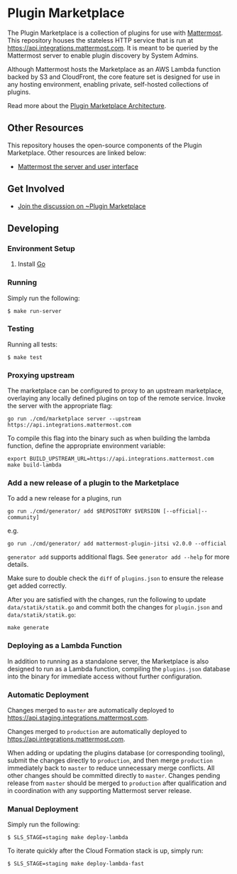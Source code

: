 # Plugin Marketplace

The Plugin Marketplace is a collection of plugins for use with [Mattermost](https://github.com/mattermost/mattermost-server). This repository houses the stateless HTTP service that is run at https://api.integrations.mattermost.com. It is meant to be queried by the Mattermost server to enable plugin discovery by System Admins.

Although Mattermost hosts the Marketplace as an AWS Lambda function backed by S3 and CloudFront, the core feature set is designed for use in any hosting environment, enabling private, self-hosted collections of plugins.

Read more about the [Plugin Marketplace Architecture](https://docs.google.com/document/d/1tVj0eNwMdIIGn8YoTs-cYz9NYvXjqx6bqWH-wa-yDLk/edit).

## Other Resources

This repository houses the open-source components of the Plugin Marketplace. Other resources are linked below:

- [Mattermost the server and user interface](https://github.com/mattermost/mattermost-server)

## Get Involved

- [Join the discussion on ~Plugin Marketplace](https://community.mattermost.com/core/channels/plugins-marketplace)

## Developing

### Environment Setup

1. Install [Go](https://golang.org/doc/install)

### Running

Simply run the following:

```
$ make run-server
```

### Testing

Running all tests:

```
$ make test
```

### Proxying upstream

The marketplace can be configured to proxy to an upstream marketplace, overlaying any locally defined plugins on top of the remote service. Invoke the server with the appropriate flag:

```
go run ./cmd/marketplace server --upstream https://api.integrations.mattermost.com
```

To compile this flag into the binary such as when building the lambda function, define the appropriate environment variable:
```
export BUILD_UPSTREAM_URL=https://api.integrations.mattermost.com
make build-lambda
```

### Add a new release of a plugin to the Marketplace

To add a new release for a plugins, run
```
go run ./cmd/generator/ add $REPOSITORY $VERSION [--official|--community]
```
e.g.
```
go run ./cmd/generator/ add mattermost-plugin-jitsi v2.0.0 --official
```
`generator add` supports additional flags. See `generator add --help` for more details.

Make sure to double check the `diff` of `plugins.json` to ensure the release get added correctly.

After you are satisfied with the changes, run the following to update `data/statik/statik.go` and commit both the changes for `plugin.json` and `data/statik/statik.go`:
```
make generate
```

### Deploying as a Lambda Function

In addition to running as a standalone server, the Marketplace is also designed to run as a Lambda function, compiling the `plugins.json` database into the binary for immediate access without further configuration.

### Automatic Deployment

Changes merged to `master` are automatically deployed to https://api.staging.integrations.mattermost.com.

Changes merged to `production` are automatically deployed to https://api.integrations.mattermost.com.

When adding or updating the plugins database (or corresponding tooling), submit the changes directly to `production`, and then merge `production` immediately back to `master` to reduce unnecessary merge conflicts. All other changes should be committed directly to `master`. Changes pending release from `master` should be merged to `production` after qualification and in coordination with any supporting Mattermost server release.

### Manual Deployment

Simply run the following:

```
$ SLS_STAGE=staging make deploy-lambda
```

To iterate quickly after the Cloud Formation stack is up, simply run:

```
$ SLS_STAGE=staging make deploy-lambda-fast
```
